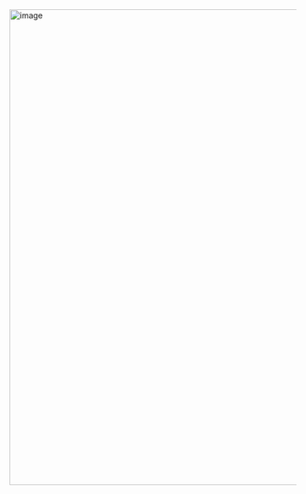 <img width="1485" height="835" alt="image" src="https://github.com/user-attachments/assets/ecc9be1f-d948-482b-b385-be3d34a17025" />

